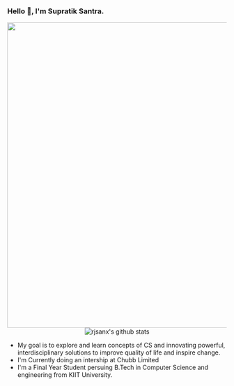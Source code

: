 ### Hello 👋, I'm Supratik Santra.

<p align="center">
<img src="https://s3.amazonaws.com/adweek-shorthand-editorial/uncannyvalley/assets/BLSQBO9z15/genesis01-nolight.gif" width=700/>
 <br>
  <img align="center" src="https://github-readme-stats.vercel.app/api?username=rjsanx&show_icons=true&theme=dark&include_all_commits=true" alt="rjsanx's github stats" />

</p>



- My goal is to  explore and learn concepts of CS  and innovating powerful, interdisciplinary solutions to improve quality of life and inspire change.
- I'm Currently doing an intership at Chubb Limited
- I'm a Final Year Student persuing B.Tech in Computer Science and engineering from  KIIT University.
